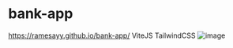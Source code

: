 # bank-app
https://ramesayy.github.io/bank-app/
ViteJS
TailwindCSS
![image](https://user-images.githubusercontent.com/92536091/207426185-52abd470-0c2b-4030-8b90-7404e21f5f7c.png)

